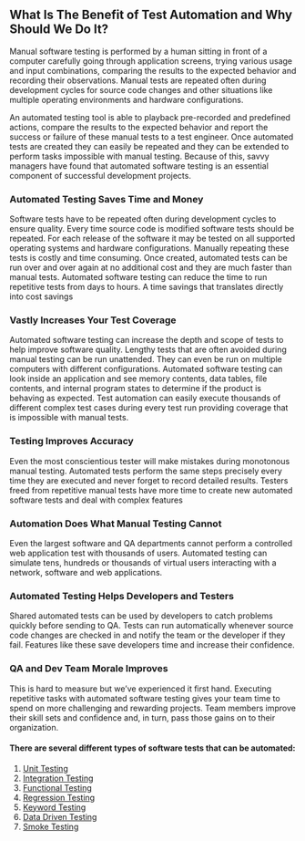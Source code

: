 ## What Is The Benefit of Test Automation and Why Should We Do It?

Manual software testing is performed by a human sitting in front of a computer carefully going through application screens, trying various usage and input combinations, comparing the results to the expected behavior and recording their observations. Manual tests are repeated often during development cycles for source code changes and other situations like multiple operating environments and hardware configurations.

An automated testing tool is able to playback pre-recorded and predefined actions, compare the results to the expected behavior and report the success or failure of these manual tests to a test engineer. Once automated tests are created they can easily be repeated and they can be extended to perform tasks impossible with manual testing. Because of this, savvy managers have found that automated software testing is an essential component of successful development projects.

### Automated Testing Saves Time and Money
Software tests have to be repeated often during development cycles to ensure quality. Every time source code is modified software tests should be repeated. For each release of the software it may be tested on all supported operating systems and hardware configurations. Manually repeating these tests is costly and time consuming. Once created, automated tests can be run over and over again at no additional cost and they are much faster than manual tests. Automated software testing can reduce the time to run repetitive tests from days to hours. A time savings that translates directly into cost savings

### Vastly Increases Your Test Coverage
Automated software testing can increase the depth and scope of tests to help improve software quality. Lengthy tests that are often avoided during manual testing can be run unattended. They can even be run on multiple computers with different configurations. Automated software testing can look inside an application and see memory contents, data tables, file contents, and internal program states to determine if the product is behaving as expected. Test automation can easily execute thousands of different complex test cases during every test run providing coverage that is impossible with manual tests.

### Testing Improves Accuracy
Even the most conscientious tester will make mistakes during monotonous manual testing. Automated tests perform the same steps precisely every time they are executed and never forget to record detailed results. Testers freed from repetitive manual tests have more time to create new automated software tests and deal with complex features

### Automation Does What Manual Testing Cannot
Even the largest software and QA departments cannot perform a controlled web application test with thousands of users. Automated testing can simulate tens, hundreds or thousands of virtual users interacting with a network, software and web applications.

### Automated Testing Helps Developers and Testers
Shared automated tests can be used by developers to catch problems quickly before sending to QA. Tests can run automatically whenever source code changes are checked in and notify the team or the developer if they fail. Features like these save developers time and increase their confidence.

### QA and Dev Team Morale Improves
This is hard to measure but we’ve experienced it first hand. Executing repetitive tasks with automated software testing gives your team time to spend on more challenging and rewarding projects. Team members improve their skill sets and confidence and, in turn, pass those gains on to their organization.

#### There are several different types of software tests that can be automated:

1. [Unit Testing](https://smartbear.com/learn/automated-testing/what-is-unit-testing/)
2. [Integration Testing](https://smartbear.com/learn/automated-testing/what-is-integration-testing/)
3. [Functional Testing](https://smartbear.com/solutions/functional-testing/)
4. [Regression Testing](https://smartbear.com/learn/automated-testing/what-is-regression-testing/)
5. [Keyword Testing](https://smartbear.com/learn/automated-testing/benefits-of-keyword-testing/)
6. [Data Driven Testing](https://smartbear.com/learn/automated-testing/introduction-to-data-driven-testing/)
7. [Smoke Testing](https://support.smartbear.com/readyapi/docs/performance/configure/new/templates/smoke.html?_ga=2.177294124.806472957.1612812440-886064685.1612812440)
